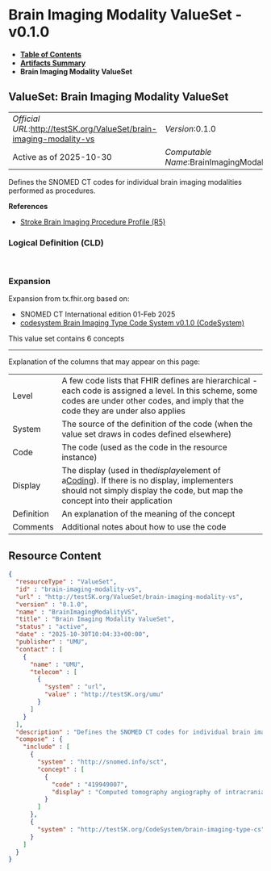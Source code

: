 # Brain Imaging Modality ValueSet - v0.1.0

* [**Table of Contents**](toc.md)
* [**Artifacts Summary**](artifacts.md)
* **Brain Imaging Modality ValueSet**

## ValueSet: Brain Imaging Modality ValueSet 

| | |
| :--- | :--- |
| *Official URL*:http://testSK.org/ValueSet/brain-imaging-modality-vs | *Version*:0.1.0 |
| Active as of 2025-10-30 | *Computable Name*:BrainImagingModalityVS |

 
Defines the SNOMED CT codes for individual brain imaging modalities performed as procedures. 

 **References** 

* [Stroke Brain Imaging Procedure Profile (R5)](StructureDefinition-stroke-brain-imaging-procedure-profile.md)

### Logical Definition (CLD)

 

### Expansion

Expansion from tx.fhir.org based on:

* SNOMED CT International edition 01-Feb 2025
* [codesystem Brain Imaging Type Code System v0.1.0 (CodeSystem)](CodeSystem-brain-imaging-type-cs.md)

This value set contains 6 concepts

-------

 Explanation of the columns that may appear on this page: 

| | |
| :--- | :--- |
| Level | A few code lists that FHIR defines are hierarchical - each code is assigned a level. In this scheme, some codes are under other codes, and imply that the code they are under also applies |
| System | The source of the definition of the code (when the value set draws in codes defined elsewhere) |
| Code | The code (used as the code in the resource instance) |
| Display | The display (used in the*display*element of a[Coding](http://hl7.org/fhir/R5/datatypes.html#Coding)). If there is no display, implementers should not simply display the code, but map the concept into their application |
| Definition | An explanation of the meaning of the concept |
| Comments | Additional notes about how to use the code |



## Resource Content

```json
{
  "resourceType" : "ValueSet",
  "id" : "brain-imaging-modality-vs",
  "url" : "http://testSK.org/ValueSet/brain-imaging-modality-vs",
  "version" : "0.1.0",
  "name" : "BrainImagingModalityVS",
  "title" : "Brain Imaging Modality ValueSet",
  "status" : "active",
  "date" : "2025-10-30T10:04:33+00:00",
  "publisher" : "UMU",
  "contact" : [
    {
      "name" : "UMU",
      "telecom" : [
        {
          "system" : "url",
          "value" : "http://testSK.org/umu"
        }
      ]
    }
  ],
  "description" : "Defines the SNOMED CT codes for individual brain imaging modalities performed as procedures.",
  "compose" : {
    "include" : [
      {
        "system" : "http://snomed.info/sct",
        "concept" : [
          {
            "code" : "419949007",
            "display" : "Computed tomography angiography of intracranial artery with contrast (procedure)"
          }
        ]
      },
      {
        "system" : "http://testSK.org/CodeSystem/brain-imaging-type-cs"
      }
    ]
  }
}

```
